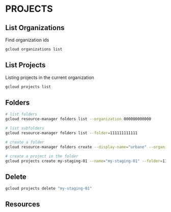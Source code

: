 # PROJECTS

## List Organizations

Find organization ids

```sh
gcloud organizations list
```

## List Projects

Listing projects in the current organization

```sh
gcloud projects list
```

## Folders

```sh
# list folders
gcloud resource-manager folders list --organization 000000000000

# list subfolders
gcloud resource-manager folders list --folder=111111111111

# create a folder
gcloud resource-manager folders create --display-name="urbane" --organization=000000000000

# create a project in the folder
gcloud projects create my-staging-01 --name="my-staging-01" --folder=111111111111
```

## Delete

```sh
gcloud projects delete "my-staging-01" 
```

## Resources


